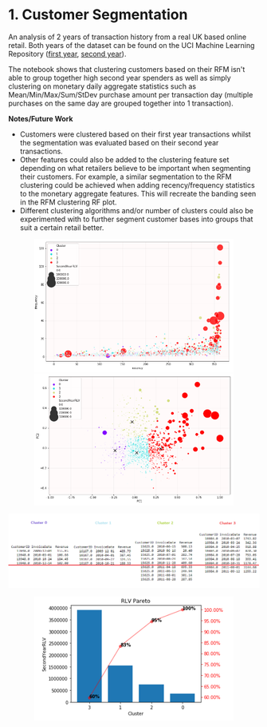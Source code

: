 # 1. Customer Segmentation

An analysis of 2 years of transaction history from a real UK based online retail. Both years of the dataset can be found on the UCI Machine Learning Repository ([first year](https://archive.ics.uci.edu/ml/datasets/Online+Retail+II), [second year](https://archive.ics.uci.edu/ml/datasets/Online+Retail)).

The notebook shows that clustering customers based on their RFM isn't able to group together high second year spenders as well as simply clustering on monetary daily aggregate statistics such as Mean/Min/Max/Sum/StDev purchase amount per transaction day (multiple purchases on the same day are grouped together into 1 transaction).

**Notes/Future Work**

- Customers were clustered based on their first year transactions whilst the segmentation was evaluated based on their second year transactions.
- Other features could also be added to the clustering feature set depending on what retailers believe to be important when segmenting their customers. For example, a similar segmentation to the RFM clustering could be achieved when adding recency/frequency statistics to the monetary aggregate features. This will recreate the banding seen in the RFM clustering RF plot.
- Different clustering algorithms and/or number of clusters could also be experimented with to further segment customer bases into groups that suit a certain retail better.

<p align="center">
  <img src="data/figures/monetary_cluster_rf.png" width="400">
  <img src="data/figures/monetary_cluster_pca.png" width="400">
</p>
<p align="center"><img src="data/figures/typical_customer.png" width=800></p>
<p align="center"><img src="data/figures/pareto.png" width=400></p>
